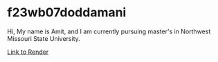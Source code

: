 # f23wb07doddamani

Hi, My name is Amit, and I am currently pursuing master's in Northwest Missouri State University.

[Link to Render](https://f23wb07doddamani.onrender.com)
